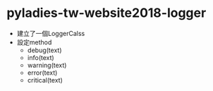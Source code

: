 # pyladies-tw-website2018-logger

- 建立了一個LoggerCalss
- 設定method
    - debug(text)
    - info(text)
    - warning(text)
    - error(text)
    - critical(text)